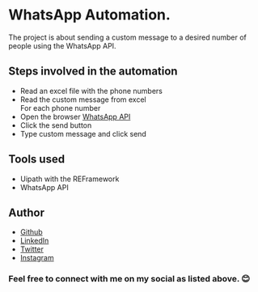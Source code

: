 # WhatsApp Automation.

The project is about sending a custom message to a desired number of people using the WhatsApp API.

## Steps involved in the automation
- Read an excel file with the phone numbers
- Read the custom message from excel <br>
For each phone number <br>
- Open the browser [WhatsApp API](https://api.whatsapp.com/send?phone=)
- Click the send button
- Type custom message and click send

## Tools used
- Uipath with the REFramework
- WhatsApp API

## Author
- [Github](https://github.com/Klaus-in-Tech)
- [LinkedIn](https://www.linkedin.com/in/kakoozaallanklaus/)
- [Twitter](https://twitter.com/Klaus_in_Tech)
- [Instagram](https://www.instagram.com/klaus_allan_/?igshid=)

### Feel free to connect with me on my social as listed above. 😊
